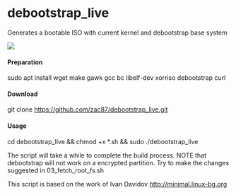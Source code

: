 # debootstrap_live
Generates a bootable ISO with current kernel and debootstrap base system

<img src="DebTrapLinux.png">

<h4>Preparation</h4>

sudo apt install wget make gawk gcc bc libelf-dev xorriso debootstrap curl

<h4>Download</h4>

git clone https://github.com/zac87/debootstrap_live.git

<h4>Usage</h4>

cd debootstrap_live &&
chmod +x *.sh &&
sudo ./debootstrap_live



The script will take a while to complete the build process.
NOTE that debootstrap will not work on a encrypted partition. 
Try to make the changes suggested in 03_fetch_root_fs.sh 

This script is based on the work of Ivan Davidov http://minimal.linux-bg.org
